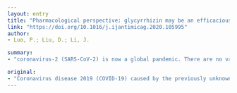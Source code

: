 ```yaml
---
layout: entry
title: "Pharmacological perspective: glycyrrhizin may be an efficacious therapeutic agent for COVID-19"
link: "https://doi.org/10.1016/j.ijantimicag.2020.105995"
author:
- Luo, P.; Liu, D.; Li, J.

summary:
- "coronavirus-2 (SARS-CoV-2) is now a global pandemic. There are no vaccines or specific treatments against this new virus. Glycyrrhizin is a triterpene saponin with various biological functions and pharmacological effects."

original:
- "Coronavirus disease 2019 (COVID-19) caused by the previously unknown pathogen, severe acute respiratory syndrome-related coronavirus-2 (SARS-CoV-2) is now a global pandemic. There are no vaccines or specific treatments against this new virus; therefore, there is an urgent need to advance novel therapeutic interventions for COVID-19. Glycyrrhizin is a triterpene saponin with various biological functions and pharmacological effects. This brief article discusses the therapeutic potential of glycyrrhizin for the treatment of COVID-19 from the perspective of its pharmacological action, including binding angiotensin-converting enzyme II (ACE2), downregulating proinflammatory cytokines, inhibiting the accumulation of intracellular reactive oxygen species (ROS), inhibiting thrombin, inhibiting the hyperproduction of airway exudates, and inducing endogenous interferon."
---
```



